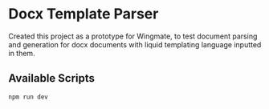 # Docx Template Parser

Created this project as a prototype for Wingmate, to test document parsing and generation for docx documents with liquid templating language inputted in them.

## Available Scripts

`npm run dev`

